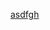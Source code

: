[asdfgh](https://christianheilmann.com/2022/09/14/quick-tip-embedding-youtube-videos-in-github-pages/)
